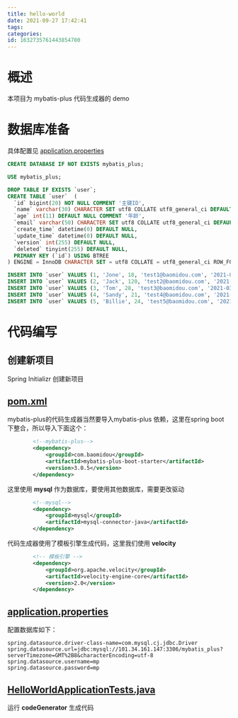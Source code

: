 ```yaml
---
title: hello-world
date: 2021-09-27 17:42:41
tags: 
categories: 
id: 1632735761443854700
---
```


# 概述

本项目为 mybatis-plus 代码生成器的 demo

# 数据库准备

具体配置见 [application.properties](#application.properties) 

```sql
CREATE DATABASE IF NOT EXISTS mybatis_plus;

USE mybatis_plus;

DROP TABLE IF EXISTS `user`;
CREATE TABLE `user`  (
  `id` bigint(20) NOT NULL COMMENT '主键ID',
  `name` varchar(30) CHARACTER SET utf8 COLLATE utf8_general_ci DEFAULT NULL COMMENT '姓名',
  `age` int(11) DEFAULT NULL COMMENT '年龄',
  `email` varchar(50) CHARACTER SET utf8 COLLATE utf8_general_ci DEFAULT NULL COMMENT '邮箱',
  `create_time` datetime(0) DEFAULT NULL,
  `update_time` datetime(0) DEFAULT NULL,
  `version` int(255) DEFAULT NULL,
  `deleted` tinyint(255) DEFAULT NULL,
  PRIMARY KEY (`id`) USING BTREE
) ENGINE = InnoDB CHARACTER SET = utf8 COLLATE = utf8_general_ci ROW_FORMAT = Compact;

INSERT INTO `user` VALUES (1, 'Jone', 18, 'test1@baomidou.com', '2021-03-26 19:34:28', '2021-03-23 19:35:02', 0, 0);
INSERT INTO `user` VALUES (2, 'Jack', 120, 'test2@baomidou.com', '2021-03-26 19:34:32', '2021-03-09 19:34:41', 0, 0);
INSERT INTO `user` VALUES (3, 'Tom', 28, 'test3@baomidou.com', '2021-03-26 19:34:35', '2021-03-02 19:34:50', 0, 0);
INSERT INTO `user` VALUES (4, 'Sandy', 21, 'test4@baomidou.com', '2021-03-24 19:34:38', '2021-03-02 19:34:53', 0, 0);
INSERT INTO `user` VALUES (5, 'Billie', 24, 'test5@baomidou.com', '2021-03-11 19:34:59', '2021-03-30 19:34:56', 0, 0);
```

# 代码编写

## 创建新项目

Spring Initializr 创建新项目

##  [pom.xml](pom.xml) 

mybatis-plus的代码生成器当然要导入mybatis-plus 依赖，这里在spring boot 下整合，所以导入下面这个：

```xml
        <!--mybatis-plus-->
        <dependency>
            <groupId>com.baomidou</groupId>
            <artifactId>mybatis-plus-boot-starter</artifactId>
            <version>3.0.5</version>
        </dependency>
```

这里使用 **mysql** 作为数据库，要使用其他数据库，需要更改驱动

```xml
        <!--mysql-->
        <dependency>
            <groupId>mysql</groupId>
            <artifactId>mysql-connector-java</artifactId>
        </dependency>
```

代码生成器使用了模板引擎生成代码，这里我们使用 **velocity** 

```xml
        <!-- 模板引擎 -->
        <dependency>
            <groupId>org.apache.velocity</groupId>
            <artifactId>velocity-engine-core</artifactId>
            <version>2.0</version>
        </dependency>
```

##  [application.properties](src\main\resources\application.properties) 

配置数据库如下：

```properties
spring.datasource.driver-class-name=com.mysql.cj.jdbc.Driver
spring.datasource.url=jdbc:mysql://101.34.161.147:3306/mybatis_plus?serverTimezone=GMT%2B8&characterEncoding=utf-8
spring.datasource.username=mp
spring.datasource.password=mp
```

##  [HelloWorldApplicationTests.java](src\test\java\com\example\helloworld\HelloWorldApplicationTests.java) 

运行 **codeGenerator** 生成代码



